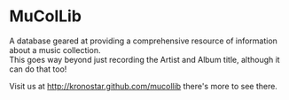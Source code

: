 MuColLib
========

A database geared at providing a comprehensive resource of information about a music collection.  
This goes way beyond just recording the Artist and Album title, although it can do that too!  

Visit us at http://kronostar.github.com/mucollib there's more to see there.

